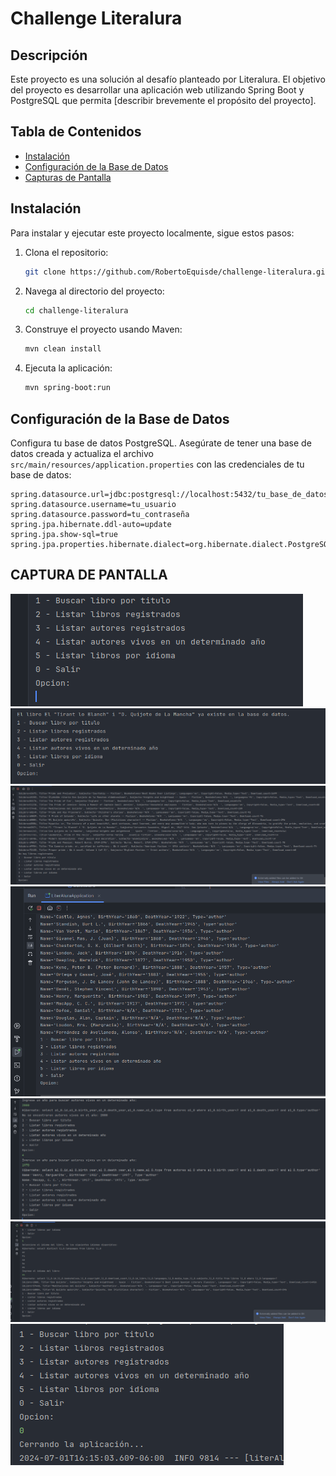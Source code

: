 # Challenge Literalura

## Descripción

Este proyecto es una solución al desafío planteado por Literalura. El objetivo del proyecto es desarrollar una aplicación web utilizando Spring Boot y PostgreSQL que permita [describir brevemente el propósito del proyecto].

## Tabla de Contenidos

- [Instalación](#instalación)
- [Configuración de la Base de Datos](#configuración-de-la-base-de-datos)
- [Capturas de Pantalla](#capturas-de-pantalla)


## Instalación

Para instalar y ejecutar este proyecto localmente, sigue estos pasos:

1. Clona el repositorio:
    ```sh
    git clone https://github.com/RobertoEquisde/challenge-literalura.git
    ```

2. Navega al directorio del proyecto:
    ```sh
    cd challenge-literalura
    ```

3. Construye el proyecto usando Maven:
    ```sh
    mvn clean install
    ```

4. Ejecuta la aplicación:
    ```sh
    mvn spring-boot:run
    ```

## Configuración de la Base de Datos

Configura tu base de datos PostgreSQL. Asegúrate de tener una base de datos creada y actualiza el archivo `src/main/resources/application.properties` con las credenciales de tu base de datos:
```properties
spring.datasource.url=jdbc:postgresql://localhost:5432/tu_base_de_datos
spring.datasource.username=tu_usuario
spring.datasource.password=tu_contraseña
spring.jpa.hibernate.ddl-auto=update
spring.jpa.show-sql=true
spring.jpa.properties.hibernate.dialect=org.hibernate.dialect.PostgreSQLDialect
```
## CAPTURA DE PANTALLA

![Captura 1](img/1.png)
![Captura 2](img/2.png)
![Captura 3](img/3.png)
![Captura 4](img/4.png)
![Captura 5](img/5.png)
![Captura 6](img/6.png)
![Captura 7](img/7.png)
